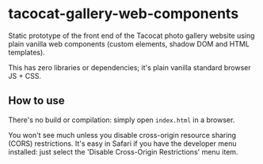 # tacocat-gallery-web-components

Static prototype of the front end of the Tacocat photo gallery website using plain vanilla web components (custom elements, shadow DOM and HTML templates).

This has zero libraries or dependencies; it's plain vanilla standard browser JS + CSS.

## How to use

There's no build or compilation: simply open `index.html` in a browser.  

You won't see much unless you disable cross-origin resource sharing (CORS) restrictions.  It's easy in Safari if you have the developer menu installed: just select the 'Disable Cross-Origin Restrictions' menu item.